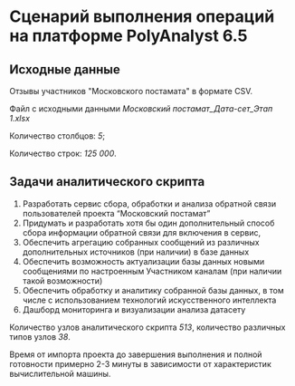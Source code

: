 # Сценарий выполнения операций на платформе PolyAnalyst 6.5

## Исходные данные

Отзывы участников "Московского постамата" в формате CSV.

Файл с исходными данными *Московский постамат_Дата-cет_Этап 1.xlsx*

Количество столбцов: *5*;

Количество строк: *125 000*.

## Задачи аналитического скрипта

1. Разработать сервис сбора, обработки и анализа обратной связи пользователей проекта “Московский постамат”
2. Придумать и разработать хотя бы один дополнительный способ сбора информации обратной связи для включения в сервис,
3. Обеспечить агрегацию собранных сообщений из различных дополнительных источников (при наличии) в базе данных
4. Обеспечить возможность актуализации базы данных новыми сообщениями по настроенным Участником каналам (при наличии такой возможности)
5. Обеспечить обработку и аналитику собранной базы данных, в том числе с использованием технологий искусственного интеллекта
6. Дашборд мониторинга и визуализации анализа датасету

Количество узлов аналитического скрипта *513*, количество различных типов узлов *38*.

Время от импорта проекта до завершения выполнения и полной готовности примерно 2-3 минуты в зависимости от характеристик вычислительной машины.

